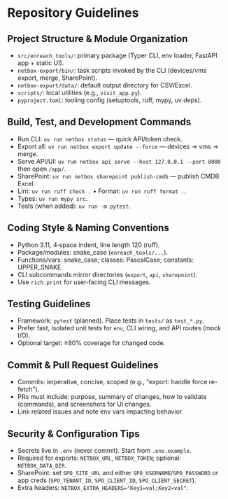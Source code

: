 # Repository Guidelines

## Project Structure & Module Organization
- `src/enreach_tools/`: primary package (Typer CLI, env loader, FastAPI app + static UI).
- `netbox-export/bin/`: task scripts invoked by the CLI (devices/vms export, merge, SharePoint).
- `netbox-export/data/`: default output directory for CSV/Excel.
- `scripts/`: local utilities (e.g., `visit_app.py`).
- `pyproject.toml`: tooling config (setuptools, ruff, mypy, uv deps).

## Build, Test, and Development Commands
- Run CLI: `uv run netbox status` — quick API/token check.
- Export all: `uv run netbox export update --force` — devices → vms → merge.
- Serve API/UI: `uv run netbox api serve --host 127.0.0.1 --port 8000` then open `/app/`.
- SharePoint: `uv run netbox sharepoint publish-cmdb` — publish CMDB Excel.
- Lint: `uv run ruff check .` • Format: `uv run ruff format .`.
- Types: `uv run mypy src`.
- Tests (when added): `uv run -m pytest`.

## Coding Style & Naming Conventions
- Python 3.11, 4‑space indent, line length 120 (ruff).
- Package/modules: snake_case (`enreach_tools/...`).
- Functions/vars: snake_case; classes: PascalCase; constants: UPPER_SNAKE.
- CLI subcommands mirror directories (`export`, `api`, `sharepoint`).
- Use `rich.print` for user‑facing CLI messages.

## Testing Guidelines
- Framework: `pytest` (planned). Place tests in `tests/` as `test_*.py`.
- Prefer fast, isolated unit tests for `env`, CLI wiring, and API routes (mock I/O).
- Optional target: ≥80% coverage for changed code.

## Commit & Pull Request Guidelines
- Commits: imperative, concise, scoped (e.g., "export: handle force re-fetch").
- PRs must include: purpose, summary of changes, how to validate (commands), and screenshots for UI changes.
- Link related issues and note env vars impacting behavior.

## Security & Configuration Tips
- Secrets live in `.env` (never commit). Start from `.env.example`.
- Required for exports: `NETBOX_URL`, `NETBOX_TOKEN`; optional: `NETBOX_DATA_DIR`.
- SharePoint: set `SPO_SITE_URL` and either `SPO_USERNAME`/`SPO_PASSWORD` or app creds (`SPO_TENANT_ID`, `SPO_CLIENT_ID`, `SPO_CLIENT_SECRET`).
- Extra headers: `NETBOX_EXTRA_HEADERS="Key1=val;Key2=val"`.

